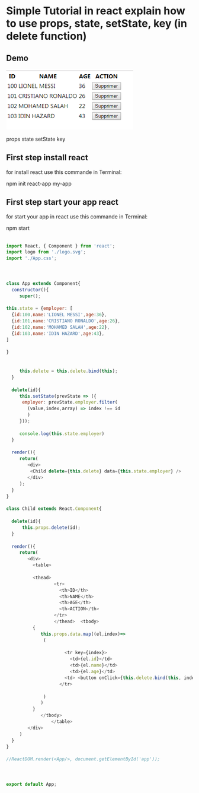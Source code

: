 Simple Tutorial in react explain how to use props, state, setState, key (in delete function)
===

Demo
---


![alt text](https://github.com/akkaoui-abdou/tuto-react-state-key-props/blob/master/Demo.png)

props
state
setState
key

First step install react 
---

for install react use this commande in Terminal:

npm init react-app my-app



First step start your app react 
---

for start your app in react use this commande in Terminal:

npm start



```javascript

import React, { Component } from 'react';
import logo from './logo.svg';
import './App.css';



class App extends Component{
  constructor(){
     super();

this.state = {employer: [
  {id:100,name:'LIONEL MESSI',age:36},
  {id:101,name:'CRISTIANO RONALDO',age:26},
  {id:102,name:'MOHAMED SALAH',age:22},
  {id:103,name:'IDIN HAZARD',age:43},
]

}


     this.delete = this.delete.bind(this);
  }
  
  delete(id){
     this.setState(prevState => ({
      employer: prevState.employer.filter(
        (value,index,array) => index !== id 
        )
     }));

     console.log(this.state.employer)
  }
  
  render(){
     return(
        <div>
         <Child delete={this.delete} data={this.state.employer} />
        </div>
     );
  }
}

class Child extends React.Component{

  delete(id){
      this.props.delete(id);
  }
  
  render(){
     return(
        <div>
          <table>
                
          <thead>
                  <tr>
                    <th>ID</th>
                    <th>NAME</th>
                    <th>AGE</th>
                    <th>ACTION</th>
                  </tr>
                  </thead>  <tbody>
          {
             this.props.data.map((el,index)=>
              (
                
                      <tr key={index}>
                        <td>{el.id}</td>
                        <td>{el.name}</td>
                        <td>{el.age}</td>
                      <td> <button onClick={this.delete.bind(this, index)}>Supprimer</button></td>
                    </tr>
              
              )
             )
          }
             </tbody>
                 </table>
        </div>
     )
  }
}

//ReactDOM.render(<App/>, document.getElementById('app'));



export default App;



```